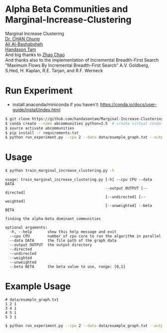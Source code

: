 # Alpha Beta Communities and Marginal-Increase-Clustering
Marginal Increase Clustering  
[Dr. CHAN Chung](chung.chan@cityu.edu.hk)  
[Ali Al-Bashabsheh](entropyali@gmail.com)  
[Handason Tam](handasontam@gmail.com)  
And big thanks to 
[Zhao Chao](yocopy@outlook.com)  
And thanks also to the implementation of Incremental Breadth-First Search   
"Maximum Flows By Incremental Breadth-First Search" A.V. Goldberg, S.Hed, H. Kaplan, R.E. Tarjan, and R.F. Werneck


# Run Experiment
- install anaconda/miniconda if you haven't: https://conda.io/docs/user-guide/install/index.html
```bash
$ git clone https://github.com/handasontam/Marginal-Increase-Clustering.git
$ conda create --name abcommunities python=3.5  # create virtual conda environment
$ source activate abcommunities
$ pip install -r requirements.txt
$ python run_experiment.py --cpu 2 --data data/example_graph.txt --output /tmp --undirected --unweighted --beta 0.5  # example
```

# Usage
``` bash
$ python train_marginal_increase_clustering.py -h                                                                                    
```

```
usage: train_marginal_increase_clustering.py [-h] --cpu CPU --data DATA
                                             --output OUTPUT [--directed]
                                             [--undirected] [--weighted]
                                             [--unweighted] --beta BETA

finding the alpha-beta dominant communities

optional arguments:
  -h, --help       show this help message and exit
  --cpu CPU        number of cpu core to run the algorithm in parallel
  --data DATA      the file path of the graph data
  --output OUTPUT  the output directory
  --directed
  --undirected
  --weighted
  --unweighted
  --beta BETA      the beta value to use, range: [0,1]
```

# Example Usage
```
# data/example_graph.txt
1 2 1
3 4 1
4 5 1
5 3 1
```

```bash
$ python run_experiment.py --cpu 2 --data data/example_graph.txt --output /tmp --undirected --weighted --beta 0.5
```
